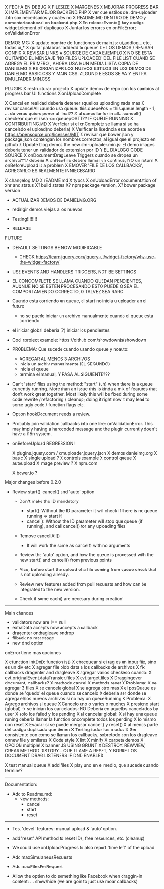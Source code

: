 X FECHA EN DEBUG
X FILESIZE
X MARGENES
X MEJORAR PROGRESS BAR
X IMPLEMENTAR MEJOR BACKEND.PHP
X ver que estilos de .dm-uploader .btn son necedsarios y cuales no
X README.MD DENTRO DE DEMO y comentariocabezal en backend.php
X En releaseEvents() hay codigo widget.element.off duplicado
X Juntar los errores en onFileError; onValidationError

DEMOS MG:
X update nombre de functiones de main.js: ui_addlog... etc, todas ui_*
X quitar palabras 'addedd to queue' DE LOS DEMOS / REVISAR CONFIG
X REVISAR LINKS A SOURCE DE CADA EJEMPLO
X NO SE ESTA QUITANDO EL MENSAJE 'NO FILES UPLOADED' DEL FILE LIST CUAND SE AGREGA EL PRIMERO , AHORA USA MUN MEDIA LISTA COPIA DE DANIELMG
X RE ORGANIZAR LOS NUEVOS ESTILOS EN LOS DEMOS DE DANIELMG BASIC.CSS Y MAIN CSS. ALGUND E ESOS SE VA Y ENTRA DMULPADER.MIN.CSS

PLUGIN:
X restructurar projecto
X update demos de repo con los cambios al progress bar UI functions
X onUploadComplete

X Cancel en realidad deberia detener aquellos uploading nada mas
  X revisar cancelAll caundo uso queue: this.queuePos = this.queue.length - 1; ... de veras quiero poner al final??
    X al cancellar for in all...  cancell() checkear que el i sea <= queuepOSTT?? IF QUEUE RUNNING
X CONTRIBUITING.MD
X Verficiar si el onComplete se llama si se ha cancelado el upload(no deberia)
X Verificar la licedncia este acorde a https://opensource.org/licenses/MIT
X revisar que bower.json y package.json contengan los nombres correctos, al igual que el projecto en github
X Update blog demos the new dm-uploader.min.js: El demo images deberia tener un validador de extension por ID Y EL DIALOGO CODE SOURCE
X onDocumentDragLeave Triggers cuando se dropea un archivo???/ deberia
X onNewFile debere llamar un continue, NO un return
X onBeforeUpload is a problem
X EMOVER 'FILE DE LOS CALLBACKS', AGREGARLO ES REALMENTE INNIECESARIO

X changelog.MD
X rEADME.md
  X typos
  X onUploadError documentation of xhr and status
  X? build status
  X? npm package version,
  X? bower package version

- ACTUALIZAR DEMOS DE DANIELMG.ORG

- redirigir demos viejas a los nuevos

- Testing!!!!!!!!

- RELEASE


FUTURE
- DEFAULT SETTINGS BE NOW MODIFICABLE
  - CHECK https://learn.jquery.com/jquery-ui/widget-factory/why-use-the-widget-factory/
- USE EVENTS AND HANDLERS TRIGGERS, NOT BE SETTINGS
- EL CONCOMPLETE SE LLAMA CUANDO QUEDAN PENDIENTES, AUQNUE NO SE ESTEN PROCESANDO
  ESTO PUEDE Q SEA EL COMPORTAMIENDO CORRECTO, O TALVEZ SEA RARO
- Cuando esta corriendo un queue, el start no inicia u uploader an el futuro
  - no se puede iniciar un archivo manualmente cuando el queue esta corriendo
- el iniciar global deberia (?) iniciar los pendientes
- Cool rproject example: https://github.com/showdownjs/showdown
- PROBLEMA: Que sucede cuando usando queue y noauto:
  - AGREGAR AL MENOS 3 ARCHIVOS
  - inicia un archiv manualmente (EL SEGUNDO)
  - inicia el queue
  - termina el manual, Y PASA AL SIGUIENTE???
- Can't 'start' files using the method: "start" (uh) when there is a queue currently running. More than an issue this is kinda a mix of features that don't work great together. Most likely this will be fixed during some code rewrite / refactoring / cleanup; doing it right now it may lead to some ugly code / function flags etc.
- Option hookDocument needs a review.
- Probably join validation callbacks into one like: onValidationError. This may imply having a hardcoded message and the plugin currently doen't have a i18n system.
- onBeforeUpload REGRESSION!


  X plugins.jquery.com / dmuploader.jquery.json
  X demos danielmg.org
    X basic
    X single upload ?
    X controls example
    X control queue
    X autoupload
    X image preview ?
  X npm.com
  
  X bower.io ?

Major changes before 0.2.0
- Review start(), cancel() and 'auto' option
  - Don't make the ID mandatory
    - start(): Without the ID parameter it will check if there is
      no queue running => start it!
    - cancel(): Without the ID parameter will stop que queue (if running),
      and call cancel() for any uploading files
    
  - Remove cancellAll()
    - It will work the same as cancel() with no arguments
    
  - Review the 'auto' option, and how the queue is processed with the
    new start() and cancell() from previous points
  - Also, before start the upload of a file coming from queue check
    that is  not uploading already.
  - Review new features added from pull requests and how can be integrated
    to the new version.

  - Check if some each() are necesary during creation!

---

Main changes
 - validators now are  !== null
 - extraData accepts now accepts a callback
 - dragenter ondragleave ondrop
 - fllback no mseesage
 - new dnd option

 onError tiene mas opciones

X cfunction initDnD: function is()
X checquear si el tag es un input file, sino es un div etc
X agregar file blob data a los callbacks de archivos
X fix callbacks dragenter and dragleave
X agregar varios checkeso cuando: 
  X evt.originalEvent.dataTransfer.files
  X evt.target.files
X Draggingover document, callbacks?
X methods.cancel
X methods.reset
X Problema:
  X se agregar 3 files
  X se cancela global
  X se agrega otro mas
    X el posQueue es donde se 'quedo' el queue cuando se cancelo
    X deberia ser donde se agrega el/los nuevos archivos si no hay un queueRunning
X Problema:
  X Agrego archivos al queue
  X Cancelo uno o varios o muchos
  X presiono start (global) -> se inician los cancelados: NO Deberia en aquellos cancelados by user
  X solo los failed y los pending
X al cancelar global:
  X si hay una queue runing deberia llamar la function oncomplete todos los pending
  X lo mismo con reset
X Evaular si se puede mergear cancel() y reset()
  X al menos parte del codigo duplicado que tienen
X Testing todos los modos
X Ser consistente con como se llaman los callbacks, sobretodo con los dragleave onnew file y smilares
X Code style
  X lint
  X minify
  X carpeta demos
  X OPCION multiple!
  X banner JS USING GRUNT
  X DESTROY: REWVIEW, CREAR METHOD DISTORY... QUE LLAME A RESET, Y BORRE LOS DOCUMENT DRAG LISTENERS IF DND ENABLED


X test manual queue
  X add files
  X play uno en el medio, que sucede cuando termine?

------------------------------------------------------------------------

Documentation:
  - Add to Readme.md:
      - New methods:
         * cancel
         * start
         * reset

------------------------------------------------------------------------

- Test 'devel' features: manual upload & 'auto' option.

- add 'reset' API method to reset IDs, free resources, etc. (cleanup)

- We could use onUploadProgress to also report 'time left' of the upload

- Add maxSimulaneusRequests
- Add maxFilesPerRequest

- Allow the option to do something like Facebook when draggin-in content:
   ... show/hide (we are goin to just use moar callbacks)
